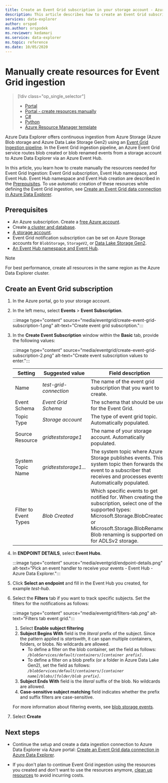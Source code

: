 ```yaml
---
title: Create an Event Grid subscription in your storage account - Azure Data Explorer
description: This article describes how to create an Event Grid subscription in your storage account in Azure Data Explorer.
services: data-explorer
author: orspod
ms.author: orspodek
ms.reviewer: kedamari
ms.service: data-explorer
ms.topic: reference
ms.date: 10/05/2020
---
```

# Manually create resources for Event Grid ingestion

> [!div class="op_single_selector"]
> * [Portal](ingest-data-event-grid.md)
> * [Portal - create resources manually](ingest-data-event-grid-manual.md)
> * [C#](data-connection-event-grid-csharp.md)
> * [Python](data-connection-event-grid-python.md)
> * [Azure Resource Manager template](data-connection-event-grid-resource-manager.md)

Azure Data Explorer offers continuous ingestion from Azure Storage (Azure Blob storage and Azure Data Lake Storage Gen2) using an [Event Grid Ingestion pipeline](ingest-data-event-grid-overview.md). In the Event Grid ingestion pipeline, an Azure Event Grid service routes blob created or blob renamed events from a storage account to Azure Data Explorer via an Azure Event Hub.

In this article, you learn how to create manually the resources needed for Event Grid Ingestion: Event Grid subscription, Event Hub namespace, and Event Hub. Event Hub namespace and Event Hub creation are described in the [Prerequisites](#prerequisites). To use automatic creation of these resources while defining the Event Grid ingestion, see [Create an Event Grid data connection in Azure Data Explorer](ingest-data-event-grid.md#create-an-event-grid-data-connection-in-azure-data-explorer).

## Prerequisites

* An Azure subscription. Create a [free Azure account](https://azure.microsoft.com/free/).
* Create [a cluster and database](create-cluster-database-portal.md).
* [A storage account](/azure/storage/common/storage-quickstart-create-account?tabs=azure-portal).
* Event Grid notification subscription can be set on Azure Storage accounts for `BlobStorage`, `StorageV2`, or [Data Lake Storage Gen2](/azure/storage/blobs/data-lake-storage-introduction).
* [An Event Hub namespace and Event Hub](/azure/event-hubs/event-hubs-create).

> [!NOTE]
> For best performance, create all resources in the same region as the Azure Data Explorer cluster.

## Create an Event Grid subscription
 
1. In the Azure portal, go to your storage account.
1. In the left menu, select **Events** > **Event Subscription**.

     :::image type="content" source="media/eventgrid/create-event-grid-subscription-1.png" alt-text="Create event grid subscription.":::

1. In the **Create Event Subscription** window within the **Basic** tab, provide the following values:

    :::image type="content" source="media/eventgrid/create-event-grid-subscription-2.png" alt-text="Create event subscription values to enter.":::

    |**Setting** | **Suggested value** | **Field description**|
    |---|---|---|
    | Name | *test-grid-connection* | The name of the event grid subscription that you want to create.|
    | Event Schema | *Event Grid Schema* | The schema that should be used for the Event Grid. |
    | Topic Type | *Storage account* | The type of event grid topic. Automatically populated.|
    | Source Resource | *gridteststorage1* | The name of your storage account. Automatically populated.|
    | System Topic Name | *gridteststorage1...* | The system topic where Azure Storage publishes events. This system topic then forwards the event to a subscriber that receives and processes events. Automatically populated.|
    | Filter to Event Types | *Blob Created* | Which specific events to get notified for. When creating the subscription, select one of the supported types: Microsoft.Storage.BlobCreated or Microsoft.Storage.BlobRenamed. Blob renaming is supported only for ADLSv2 storage. |

1. In **ENDPOINT DETAILS**, select **Event Hubs**.

    :::image type="content" source="media/eventgrid/endpoint-details.png" alt-text="Pick an event handler to receive your events - Event Hub - Azure Data Explorer.":::

1. Click **Select an endpoint** and fill in the Event Hub you created, for example *test-hub*.
    
1. Select the **Filters** tab if you want to track specific subjects. Set the filters for the notifications as follows:
   
    :::image type="content" source="media/eventgrid/filters-tab.png" alt-text="Filters tab event grid.":::

   1. Select **Enable subject filtering**
   1. **Subject Begins With** field is the *literal* prefix of the subject. Since the pattern applied is *startswith*, it can span multiple containers, folders, or blobs. No wildcards are allowed.
       * To define a filter on the blob container, set the field as follows: *`/blobServices/default/containers/[container prefix]`*.
       * To define a filter on a blob prefix (or a folder in Azure Data Lake Gen2), set the field as follows: *`/blobServices/default/containers/[container name]/blobs/[folder/blob prefix]`*.
   1. **Subject Ends With** field is the *literal* suffix of the blob. No wildcards are allowed.
   1. **Case-sensitive subject matching** field indicates whether the prefix and suffix filters are case-sensitive.

    For more information about filtering events, see [blob storage events](/azure/storage/blobs/storage-blob-event-overview#filtering-events).

1. Select **Create**

## Next steps

* Continue the setup and create a data ingestion connection to Azure Data Explorer via Azure portal: [Create an Event Grid data connection in Azure Data Explorer](ingest-data-event-grid.md#create-an-event-grid-data-connection-in-azure-data-explorer).

* If you don't plan to continue Event Grid ingestion using the resources you created and don't want to use the resources anymore, [clean up resources](ingest-data-event-grid.md#clean-up-resources) to avoid incurring costs.
